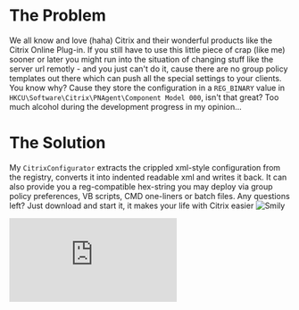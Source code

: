 The Problem
===========
We all know and love (haha) Citrix and their wonderful products like the Citrix Online Plug-in. If you still have to use this little piece of crap (like me) sooner or later you might run into the situation of changing stuff like the server url remotly - and you just can't do it, cause there are no group policy templates out there which can push all the special settings to your clients. You know why? Cause they store the configuration in a `REG_BINARY` value in `HKCU\Software\Citrix\PNAgent\Component Model 000`, isn't that great? Too much alcohol during the development progress in my opinion...

The Solution
============
My `CitrixConfigurator` extracts the crippled xml-style configuration from the registry, converts it into indented readable xml and writes it back. It can also provide you a reg-compatible hex-string you may deploy via group policy preferences, VB scripts, CMD one-liners or batch files. Any questions left? Just download and start it, it makes your life with Citrix easier ![Smily](http://nefarius.at/wp-content/plugins/wp-monalisa/icons/smiley-lol.png "Smily")

![Main Window](http://www1.xup.to/exec/ximg.php?fid=16960371 "Main Window")
